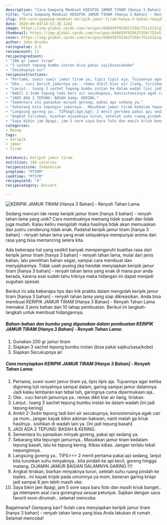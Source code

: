 ```yaml
---
description: "Cara Gampang Membuat KERIPIK JAMUR TIRAM [Hanya 3 Bahan] - Renyah Tahan Lama Anti Gagal"
title: "Cara Gampang Membuat KERIPIK JAMUR TIRAM [Hanya 3 Bahan] - Renyah Tahan Lama Anti Gagal"
slug: 939-cara-gampang-membuat-keripik-jamur-tiram-hanya-3-bahan-renyah-tahan-lama-anti-gagal
date: 2020-09-04T14:51:38.124Z
image: https://img-global.cpcdn.com/recipes/6db659f92562f350/751x532cq70/keripik-jamur-tiram-hanya-3-bahan-renyah-tahan-lama-foto-resep-utama.jpg
thumbnail: https://img-global.cpcdn.com/recipes/6db659f92562f350/751x532cq70/keripik-jamur-tiram-hanya-3-bahan-renyah-tahan-lama-foto-resep-utama.jpg
cover: https://img-global.cpcdn.com/recipes/6db659f92562f350/751x532cq70/keripik-jamur-tiram-hanya-3-bahan-renyah-tahan-lama-foto-resep-utama.jpg
author: John Brooks
ratingvalue: 3.6
reviewcount: 11
recipeingredient:
- "200 gr jamur tiram"
- "3 sachet tepung bumbu instan bisa pakai sajikusasakobe"
- "Secukupnya air"
recipeinstructions:
- "Pertama, suwir suwir jamur tiram ya, tipis tipis aja. Tujuannya agar ketika digoreng tuh renyahnya sampai dalam, garing sampai jamur dalamnya. Jadi kalau lembaran kan tebal tuh, garingnya cuma dipermukaan aja.."
- "Oke.. cuci bersih jamurnya ya.. remas dikit biar air ilang, tiriskan."
- "Lanjut.. tuang 3 sachet tepung bumbu instan ke dalam wadah [ini jadi tepung kering]"
- "Ambil 2-3sdm tepung tadi beri air secukupnya, konsistensinya agak cair ya mom.. jangan kayak bikin adonan bakwan, nanti malah ga kriuk hasilnya.. sisihkan di wadah lain ya. [Ini jadi tepung basah]"
- "JADI ADA 2 TEPUNG: BASAH &amp; KERING."
- "Sementara itu panaskan minyak goreng, pakai api sedang ya."
- "Sekarang kita tepungin jamurnya.. Masukkan jamur tiram kedalam tepung basah, lalu ke tepung kering. Kibas kibas. Jangan terlalu tebal nepunginnya."
- "Langsung goreng ya.. TIPS&gt;&gt;&gt; 2 menit pertama pakai api sedang, lanjut kita turunkan suhu minyaknya.. kita pindah ke api kecil, goreng hingga matang. DIJAMIN JAMUR BAGIAN DALAMNYA GARING !!!!"
- "Angkat tiriskan, biarkan minyaknya turun, setelah suhu ruang pindah ke toples.. ini kayak kripik pada umumnya ya mom, beneran garing krispi jadi sampai 8 jam lebih masih oke."
- "Saya bikin jam 8pagi, jam 5 sore saya baru foto dan masih kriuk banget.. ga mlempem asal cara gorengnya sesuai petunjuk. Sajikan dengan saus favorit mom dirumah.. selamat mencoba"
categories:
- Resep
tags:
- keripik
- jamur
- tiram

katakunci: keripik jamur tiram 
nutrition: 166 calories
recipecuisine: Indonesian
preptime: "PT39M"
cooktime: "PT37M"
recipeyield: "4"
recipecategory: Dessert

---
```



![KERIPIK JAMUR TIRAM [Hanya 3 Bahan] - Renyah Tahan Lama](https://img-global.cpcdn.com/recipes/6db659f92562f350/751x532cq70/keripik-jamur-tiram-hanya-3-bahan-renyah-tahan-lama-foto-resep-utama.jpg)

Sedang mencari ide resep keripik jamur tiram [hanya 3 bahan] - renyah tahan lama yang unik? Cara membuatnya memang tidak susah dan tidak juga mudah. Kalau keliru mengolah maka hasilnya tidak akan memuaskan dan justru cenderung tidak enak. Padahal keripik jamur tiram [hanya 3 bahan] - renyah tahan lama yang enak selayaknya mempunyai aroma dan rasa yang bisa memancing selera kita.

Ada beberapa hal yang sedikit banyak mempengaruhi kualitas rasa dari keripik jamur tiram [hanya 3 bahan] - renyah tahan lama, mulai dari jenis bahan, lalu pemilihan bahan segar, sampai cara membuat dan menyajikannya. Tidak usah pusing jika hendak menyiapkan keripik jamur tiram [hanya 3 bahan] - renyah tahan lama yang enak di mana pun anda berada, karena asal sudah tahu triknya maka hidangan ini dapat menjadi suguhan spesial.




Berikut ini ada beberapa tips dan trik praktis dalam mengolah keripik jamur tiram [hanya 3 bahan] - renyah tahan lama yang siap dikreasikan. Anda bisa membuat KERIPIK JAMUR TIRAM [Hanya 3 Bahan] - Renyah Tahan Lama memakai 3 jenis bahan dan 10 tahap pembuatan. Berikut ini langkah-langkah untuk membuat hidangannya.

<!--inarticleads1-->

##### Bahan-bahan dan bumbu yang digunakan dalam pembuatan KERIPIK JAMUR TIRAM [Hanya 3 Bahan] - Renyah Tahan Lama:

1. Gunakan 200 gr jamur tiram
1. Siapkan 3 sachet tepung bumbu instan (bisa pakai sajiku/sasa/kobe)
1. Siapkan Secukupnya air




<!--inarticleads2-->

##### Cara menyiapkan KERIPIK JAMUR TIRAM [Hanya 3 Bahan] - Renyah Tahan Lama:

1. Pertama, suwir suwir jamur tiram ya, tipis tipis aja. Tujuannya agar ketika digoreng tuh renyahnya sampai dalam, garing sampai jamur dalamnya. Jadi kalau lembaran kan tebal tuh, garingnya cuma dipermukaan aja..
1. Oke.. cuci bersih jamurnya ya.. remas dikit biar air ilang, tiriskan.
1. Lanjut.. tuang 3 sachet tepung bumbu instan ke dalam wadah [ini jadi tepung kering]
1. Ambil 2-3sdm tepung tadi beri air secukupnya, konsistensinya agak cair ya mom.. jangan kayak bikin adonan bakwan, nanti malah ga kriuk hasilnya.. sisihkan di wadah lain ya. [Ini jadi tepung basah]
1. JADI ADA 2 TEPUNG: BASAH &amp; KERING.
1. Sementara itu panaskan minyak goreng, pakai api sedang ya.
1. Sekarang kita tepungin jamurnya.. Masukkan jamur tiram kedalam tepung basah, lalu ke tepung kering. Kibas kibas. Jangan terlalu tebal nepunginnya.
1. Langsung goreng ya.. TIPS&gt;&gt;&gt; 2 menit pertama pakai api sedang, lanjut kita turunkan suhu minyaknya.. kita pindah ke api kecil, goreng hingga matang. DIJAMIN JAMUR BAGIAN DALAMNYA GARING !!!!
1. Angkat tiriskan, biarkan minyaknya turun, setelah suhu ruang pindah ke toples.. ini kayak kripik pada umumnya ya mom, beneran garing krispi jadi sampai 8 jam lebih masih oke.
1. Saya bikin jam 8pagi, jam 5 sore saya baru foto dan masih kriuk banget.. ga mlempem asal cara gorengnya sesuai petunjuk. Sajikan dengan saus favorit mom dirumah.. selamat mencoba




Bagaimana? Gampang kan? Itulah cara menyiapkan keripik jamur tiram [hanya 3 bahan] - renyah tahan lama yang bisa Anda lakukan di rumah. Selamat mencoba!
